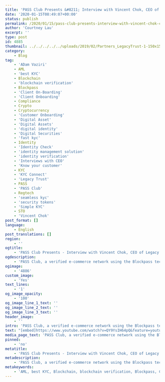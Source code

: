 ```yaml
---
title: 'PASS Club Presents &#8211; Interview with Vincent Chok, CEO of Legacy Trust'
date: '2020-01-15T08:49:07+00:00'
status: publish
permalink: /2020/01/15/pass-club-presents-interview-with-vincent-chok-ceo-of-legacy-trust
author: 'Courtney Lau'
excerpt: ''
type: post
id: 4885
thumbnail: ../../../../../uploads/2019/02/Partners_LegacyTrust-1-150x150.jpg
category:
    - Blog
tag:
    - 'ADam Vaziri'
    - AML
    - 'best KYC'
    - Blockchain
    - 'blockchain verification'
    - Blockpass
    - 'Client On-Boarding'
    - 'Client Onboarding'
    - Compliance
    - Crypto
    - Cryptocurrency
    - 'Customer Onboarding'
    - 'Digital Asset'
    - 'Digital Assets'
    - 'digital identity'
    - 'Digital Securities'
    - 'fast kyc'
    - Identity
    - 'Identity Check'
    - 'identity management solution'
    - 'identity verification'
    - 'Interviews with CEO'
    - 'Know your customer'
    - KYC
    - 'KYC Connect'
    - 'Legacy Trust'
    - PASS
    - 'PASS Club'
    - Regtech
    - 'seamless kyc'
    - 'security tokens'
    - 'Simple KYC'
    - STO
    - 'Vincent Chok'
post_format: []
language:
    - English
post_translations: []
region:
    - ''
ogtitle:
    - 'PASS Club Presents - Interview with Vincent Chok, CEO of Legacy Trust'
ogdescription:
    - 'PASS Club, a verified e-commerce network using the Blockpass tech, eliminates scammers, trollers and fraudsters and brings the best trustworthy partners in the industry to our members. A series of content will be produced to educate, discuss and share knowledge around latest technology especially about blockchain, cryptocurrency and regtech. This time, Blockpass CEO, Adam Vaziri is interviewing Vincent Chok, CEO of Legacy Trust. Vincent shares the latest updates of Legacy Trust and how he gets into the digital asset world. Enjoy!'
ogimage:
    - '4886'
custom_image:
    - 'Yes'
text_lines:
    - '1'
og_image_opacity:
    - '100'
og_image_line_1_text: ''
og_image_line_2_text: ''
og_image_line_3_text: ''
header_image:
    - ''
intro: 'PASS Club, a verified e-commerce network using the Blockpass tech, eliminates scammers, trollers and fraudsters and brings the best trustworthy partners in the industry to our members. A series of content will be produced to educate, discuss and share knowledge around latest technology especially about blockchain, cryptocurrency and regtech. This time, Blockpass CEO, Adam Vaziri is interviewing Vincent Chok, CEO of Legacy Trust. Vincent shares the latest updates of Legacy Trust and how he gets into the digital asset world. Enjoy!'
text: "[embed]https://www.youtube.com/watch?v=QY9YsIH64pQ&feature=youtu.be[/embed]\r\n\r\nLegacy Trust is a forward-thinking institution with a global mindset that caters to institutions, corporations, and high net-worth individuals. First of the series, CEO of Legacy Trust, Vincent Chok, is interviewed by Blockpass CEO,\_ Adam Vaziri. They talk about some of the new/upcoming products in Legacy Trust, and partnership between Legacy Trust and Blockpass. Find out more!"
media_page_text: 'PASS Club, a verified e-commerce network using the Blockpass tech, eliminates scammers, trollers and fraudsters and brings the best trustworthy partners in the industry to our members. A series of content will be produced to educate, discuss and share knowledge around latest technology especially about blockchain, cryptocurrency and regtech. This time, Blockpass CEO, Adam Vaziri is interviewing Vincent Chok, CEO of Legacy Trust. Vincent shares the latest updates of Legacy Trust and how he gets into the digital asset world. Enjoy!'
pinned:
    - 'no'
metatitle:
    - 'PASS Club Presents - Interview with Vincent Chok, CEO of Legacy Trust'
metadescription:
    - 'PASS Club, a verified e-commerce network using the Blockpass tech, eliminates scammers, trollers and fraudsters and brings the best trustworthy partners in the industry to its members. A series of content will be coming to educate, discuss and share knowledge around latest technology especially blockchain, cryptocurrency and regtech. This time, Blockpass CEO, Adam Vaziri will be interviewing Vincent Chok, CEO of Legacy Trust. Vincent will share latest updates of Legacy Trust and how he gets into the digital asset world. Enjoy!'
metakeywords:
    - 'AML, best KYC, Blockchain, blockchain verification, Blockpass, Client On-Boarding, Client Onboarding, Compliance, Crypto, Cryptocurrency, Customer Onboarding, digital identity, fast kyc, Identity, Identity Check, identity management solution, identity verification, Know your customer, KYC, KYC Connect, PASS, Regtech, seamless kyc, security tokens, Simple KYC, STO, PASS Club, Interviews with CEO, Legacy Trust, Vincent Chok, ADam Vaziri, Digital Assets, Digital Asset, Digital Securities'
---
```

<!DOCTYPE html PUBLIC "-//W3C//DTD HTML 4.0 Transitional//EN" "http://www.w3.org/TR/REC-html40/loose.dtd">
<?xml encoding="UTF-8">
